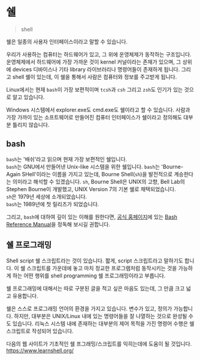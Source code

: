 # 쉘

> shell

쉘은 일종의 사용자 인터페이스이라고 말할 수 있습니다.

우리가 사용하는 컴퓨터는 하드웨어가 있고, 그 위에 운영체제가 동작하는 구조입니다.
운영체제에서 하드웨어에 가장 가까운 것이 kernel 커널이라는 존재가 있으며,
그 상위에 devices 디바이스나 기타 library 라이브러리나 명령어들이 존재하게 됩니다.
그리고 shell 쉘이 있는데, 이 쉘을 통해서 사람은 컴퓨터와 정보를 주고받게 됩니다.

Linux에서는 현재 `bash`이 가장 보편적이며 `tcsh`과 `csh` 그리고 `zsh`도
인기가 있는 것으로 알고 있습니다. 

Windows 시스템에서 explorer.exe도 cmd.exe도 쉘이라고 할 수 있습니다.
사람과 가장 가까이 있는 소프트웨어로 만들어진 컴퓨터 인터페이스가 쉘이라고 정의해도 대부분 틀리지 않습니다.

## bash

`bash`는 '배쉬'라고 읽으며 현재 가장 보편적인 쉘입니다.  
`bash`는 GNU에서 만들어낸 Unix-like 시스템을 위한 쉘입니다. `bash`는 'Bourne-Again SHell'이라는 이름을 가지고 있는데, Bourne Shell(`sh`)을 발전적으로 계승한다는 의미라고 해석할 수 있겠습니다.
`sh`, Bourne Shell은 UNIX의 고향, Bell Lab의 Stephen Bourne이 개발했고, UNIX Version 7의 기본 쉘로 채택되었습니다.  
`sh`은 1979년 세상에 소개되었습니다.  
`bash`는 1989년에 첫 릴리즈가 되었습니다.

그리고, `bash`에 대하여 깊이 있는 이해를 원한다면, [공식 홈페이지](https://www.gnu.org/software/bash/)에 있는
[Bash Reference Manual](https://www.gnu.org/software/bash/manual/bash.html)을 정독해 보시길 권합니다.

## 쉘 프로그래밍

Shell script 쉘 스크립트라는 것이 있습니다. 짧게, script 스크립트라고 말하기도 합니다.
이 쉘 스크립트를 가운데에 놓고 마치 정교한 프로그램처럼 동작시키는 것을 가능하게 하는 어떤 행위를 shell programming 쉘 프로그래밍이라고 부릅니다.

쉘 프로그래밍에 대해서는 따로 구분된 글을 적고 싶은 마음도 있는데, 그 만큼 크고 넓고 유용합니다.

쉘은 스스로 프로그래밍 언어의 환경을 가지고 있습니다.
변수가 있고, 정의가 가능합니다.
하지만, 대부분은 UNIX/Linux 내에 있는 명령어들을 잘 나열하는 것으로 완성될 수도 있습니다.
리눅스 시스템 내에 존재하는 대부분의 제어 목적을 가진 명령어 수행은 쉘 스크립트로 작성되어 있습니다.

다음의 웹 사이트가 기초적인 쉘 프그래밍/스크립트를 익히는데에 도움이 될 것입니다.
<https://www.learnshell.org/> 
